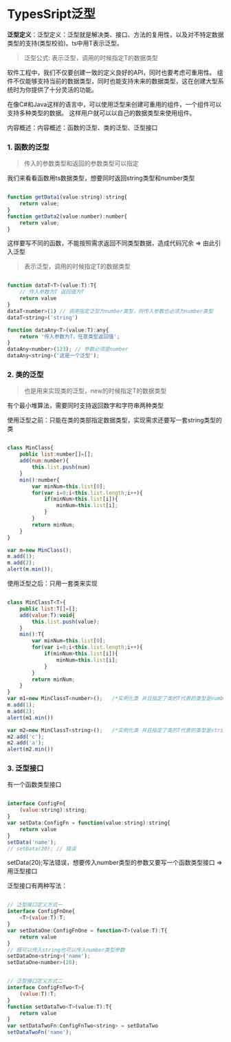 # TypesSript泛型

**泛型定义**：泛型定义：泛型就是解决类、接口、方法的复用性，以及对不特定数据类型的支持(类型校验)。ts中用T表示泛型。

> 泛型公式: <T>表示泛型，调用的时候指定T的数据类型  

软件工程中，我们不仅要创建一致的定义良好的API，同时也要考虑可重用性。 组件不仅能够支持当前的数据类型，同时也能支持未来的数据类型，这在创建大型系统时为你提供了十分灵活的功能。  

在像C#和Java这样的语言中，可以使用泛型来创建可重用的组件，一个组件可以支持多种类型的数据。 这样用户就可以以自己的数据类型来使用组件。  

内容概述：内容概述：函数的泛型、类的泛型、泛型接口


### 1. 函数的泛型

> 传入的参数类型和返回的参数类型可以指定

我们来看看函数用ts数据类型，想要同时返回string类型和number类型

```js

function getData1(value:string):string{
    return value;
}
function getData2(value:number):number{
    return value;
}

```

这样要写不同的函数，不能按照需求返回不同类型数据，造成代码冗余 => 由此引入泛型


> <T>表示泛型，调用的时候指定T的数据类型

```js

function dataT<T>(value:T):T{
    // 传入参数为T 返回值为T
    return value
}
dataT<number>(1) // 调用指定泛型为number类型，则传入参数也必须为number类型
dataT<string>('string')

function dataAny<T>(value:T):any{
    return '传入参数为T，任意类型返回值';
}
dataAny<number>(123); // 参数必须是number
dataAny<string>('这是一个泛型');

```

### 2. 类的泛型

> 也是用<T>来实现类的泛型，new的时候指定T的数据类型

有个最小堆算法，需要同时支持返回数字和字符串两种类型  

使用泛型之前：只能在类的类部指定数据类型，实现需求还要写一套string类型的类

```js

class MinClass{
    public list:number[]=[];
    add(num:number){
        this.list.push(num)
    }
    min():number{
        var minNum=this.list[0];
        for(var i=0;i<this.list.length;i++){
            if(minNum>this.list[i]){
                minNum=this.list[i];
            }
        }
        return minNum;
    }
}

var m=new MinClass();
m.add(1);
m.add(2);
alert(m.min());

```

使用泛型之后：只用一套类来实现

```js

class MinClassT<T>{
    public list:T[]=[];
    add(value:T):void{
        this.list.push(value);
    }
    min():T{        
        var minNum=this.list[0];
        for(var i=0;i<this.list.length;i++){
            if(minNum>this.list[i]){
                minNum=this.list[i];
            }
        }
        return minNum;
    }
}
var m1=new MinClassT<number>();   /*实例化类 并且指定了类的T代表的类型是number*/
m.add(1);
m.add(2);
alert(m1.min())

var m2=new MinClassT<string>();   /*实例化类 并且指定了类的T代表的类型是string*/
m2.add('c');
m2.add('a');
alert(m2.min())

```

### 3. 泛型接口

有一个函数类型接口

```js

interface ConfigFn{
    (value:string):string;
}
var setData:ConfigFn = function(value:string):string{
    return value
}
setData('name');
// setData(20); // 错误

```
setData(20);写法错误，想要传入number类型的参数又要写一个函数类型接口 => 用泛型接口  

泛型接口有两种写法：

```js

// 泛型接口定义方式一
interface ConfigFnOne{
    <T>(value:T):T;
}
var setDataOne:ConfigFnOne = function<T>(value:T):T{
    return value
}
// 既可以传入string也可以传入number类型参数
setDataOne<string>('name');
setDataOne<number>(20);

```

```js

// 泛型接口定义方式二
interface ConfigFnTwo<T>{
    (value:T):T;
}
function setDataTwo<T>(value:T):T{
    return value
}
var setDataTwoFn:ConfigFnTwo<string> = setDataTwo
setDataTwoFn('name');

```